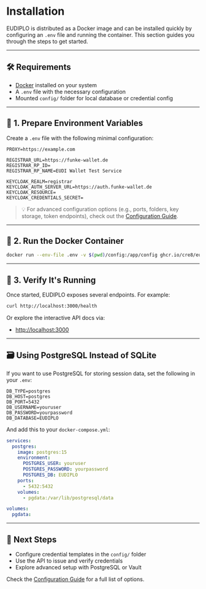 # Installation

EUDIPLO is distributed as a Docker image and can be installed quickly by configuring an `.env` file and running the container. This section guides you through the steps to get started.

---

## 🛠️ Requirements

- [Docker](https://www.docker.com/get-started) installed on your system
- A `.env` file with the necessary configuration
- Mounted `config/` folder for local database or credential config

---

## 📄 1. Prepare Environment Variables

Create a `.env` file with the following minimal configuration:

```env
PROXY=https://example.com

REGISTRAR_URL=https://funke-wallet.de
REGISTRAR_RP_ID=
REGISTRAR_RP_NAME=EUDI Wallet Test Service

KEYCLOAK_REALM=registrar
KEYCLOAK_AUTH_SERVER_URL=https://auth.funke-wallet.de
KEYCLOAK_RESOURCE=
KEYCLOAK_CREDENTIALS_SECRET=
```

> 💡 For advanced configuration options (e.g., ports, folders, key storage, token endpoints), check out the [Configuration Guide](configuration.md).

---

## 🐳 2. Run the Docker Container

```bash
docker run --env-file .env -v $(pwd)/config:/app/config ghcr.io/cre8/eudiplo:latest
```

---

## 🧪 3. Verify It's Running

Once started, EUDIPLO exposes several endpoints. For example:

```bash
curl http://localhost:3000/health
```

Or explore the interactive API docs via:

- [http://localhost:3000](http://localhost:3000)

---

## 🗃️ Using PostgreSQL Instead of SQLite

If you want to use PostgreSQL for storing session data, set the following in your `.env`:

```env
DB_TYPE=postgres
DB_HOST=postgres
DB_PORT=5432
DB_USERNAME=youruser
DB_PASSWORD=yourpassword
DB_DATABASE=EUDIPLO
```

And add this to your `docker-compose.yml`:

```yaml
services:
  postgres:
    image: postgres:15
    environment:
      POSTGRES_USER: youruser
      POSTGRES_PASSWORD: yourpassword
      POSTGRES_DB: EUDIPLO
    ports:
      - 5432:5432
    volumes:
      - pgdata:/var/lib/postgresql/data

volumes:
  pgdata:
```

---

## 🧰 Next Steps

- Configure credential templates in the `config/` folder
- Use the API to issue and verify credentials
- Explore advanced setup with PostgreSQL or Vault

Check the [Configuration Guide](configuration.md) for a full list of options.
